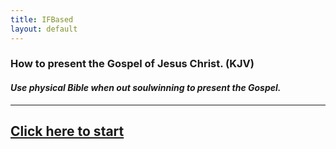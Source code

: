 ```yaml
---
title: IFBased
layout: default
---
```


### How to present the Gospel of Jesus Christ. (KJV)
#### *Use physical Bible when out soulwinning to present the Gospel.*

___
## [Click here to start](/soulwinning/soulwinning-instruction)
